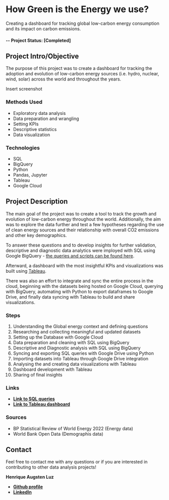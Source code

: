 # How Green is the Energy we use? 
Creating a dashboard for tracking global low-carbon energy consumption and its impact on carbon emissions.

#### -- Project Status: [Completed]

## Project Intro/Objective
The purpose of this project was to create a dashboard for tracking the adoption and evolution of low-carbon energy sources (i.e. hydro, nuclear, wind, solar) across the world and throughout the years.



Insert screenshot



### Methods Used
* Exploratory data analysis
* Data preparation and wrangling
* Setting KPIs
* Descriptive statistics   
* Data visualization

### Technologies
* SQL
* BigQuery
* Python
* Pandas, Jupyter
* Tableau
* Google Cloud


## Project Description
The main goal of the project was to create a tool to track the growth and evolution of low-carbon energy throughout the world. Additionally, the aim was to explore the data further and test a few hypotheses regarding the use of clean energy sources and their relationship with overall CO2 emissions and other key demographics. 

To answer these questions and to develop insights for further validation, descriptive and diagnostic data analytics were imployed with SQL using Google BigQuery - [the queries and scripts can be found here](https://github.com/hafluz/energy_data/blob/main/How_Green_is_the_Energy_We_Use_v4.ipynb).

Afterward, a dashboard with the most insightful KPIs and visualizations was built using [Tableau](https://public.tableau.com/views/GlobalEnergyConsumptionDashboard/HOWGREENISTHEENERGYWEUSE?:language=pt-BR&publish=yes&:display_count=n&:origin=viz_share_link). 

There was also an effort to integrate and sync the entire process in the cloud, beginning with the datasets being hosted on Google Cloud, querying with BigQuery, automating with Python to export dataframes to Google Drive, and finally data syncing with Tableau to build and share visualizations. 


### Steps

1. Understanding the Global energy context and defining questions
2. Researching and collecting meaningful and updated datasets
3. Setting up the Database with Google Cloud
4. Data preparation and cleaning with SQL using BigQuery 
5. Descriptive and Diagnostic analysis with SQL using BigQuery 
6. Syncing and exporting SQL queries with Google Drive using Python
7. Importing datasets into Tableau through Google Drive integration
8. Analysing the and creating data visualizations with Tableau
9. Dashboard development with Tableau
10. Sharing of final insights


### Links
* **[Link to SQL queries](https://github.com/hafluz/energy_data/blob/main/How_Green_is_the_Energy_We_Use_v4.ipynb)**
* **[Link to Tableau dashboard](https://public.tableau.com/views/GlobalEnergyConsumptionDashboard/HOWGREENISTHEENERGYWEUSE?:language=pt-BR&publish=yes&:display_count=n&:origin=viz_share_link)**

### Sources
* BP Statistical Review of World Energy 2022 (Energy data)
* World Bank Open Data (Demographis data)


## Contact
Feel free to contact me with any questions or if you are interested in contributing to other data analysis projects!

**Henrique Augsten Luz**

* **[Github profile](https://github.com/hafluz)**
* **[LinkedIn](https://www.linkedin.com/in/henrique-augsten-luz)**


